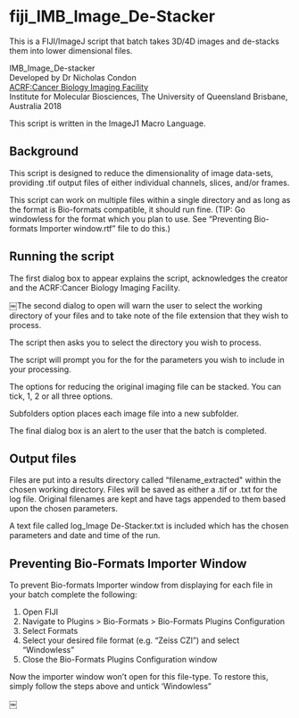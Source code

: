 # fiji_IMB_Image_De-Stacker
This is a FIJI/ImageJ script that batch takes 3D/4D images and de-stacks them into lower dimensional files.

IMB_Image_De-stacker<br>
Developed by Dr Nicholas Condon <br>
[ACRF:Cancer Biology Imaging Facility](https://imb.uq.edu.au/microscopy) <br>
Institute for Molecular Biosciences, The University of Queensland
Brisbane, Australia 2018

This script is written in the ImageJ1 Macro Language.


Background
-----
This script is designed to reduce the dimensionality of image data-sets, providing .tif output files of either individual channels, slices, and/or frames.<br>

This script can work on multiple files within a single directory and as long as the format is Bio-formats compatible,  it should run fine. (TIP: Go windowless for the format which you plan to use. See “Preventing Bio-formats Importer window.rtf” file to do this.)<br>


Running the script
-----
The first dialog box to appear explains the script, acknowledges the creator and the ACRF:Cancer Biology Imaging Facility. <br>

￼The second dialog to open will warn the user to select the working directory of your files and to take note of the file extension that they wish to process.<br>

The script then asks you to select the directory you wish to process. <br>

The script will prompt you for the for the parameters you wish to include in your processing.<br>

The options for reducing the original imaging file can be stacked. You can tick, 1, 2 or all three options. <br>

Subfolders option places each image file into a new subfolder. <br>

The final dialog box is an alert to the user that the batch is completed. <br>

Output files
-----
Files are put into a results directory called “filename_extracted" within the chosen working directory. Files will be saved as either a .tif or .txt for the log file. Original filenames are kept and have tags appended to them based upon the chosen parameters. <br>

A text file called log_Image De-Stacker.txt is included which has the chosen parameters and date and time of the run.

Preventing Bio-Formats Importer Window
-----
To prevent Bio-formats Importer window from displaying for each file in your batch complete the following:
1. Open FIJI
2. Navigate to Plugins > Bio-Formats > Bio-Formats Plugins Configuration
3. Select Formats
4. Select your desired file format (e.g. “Zeiss CZI”) and select “Windowless”
5. Close the Bio-Formats Plugins Configuration window

Now the importer window won’t open for this file-type. To restore this, simply follow the steps above and untick ‘Windowless”

￼
